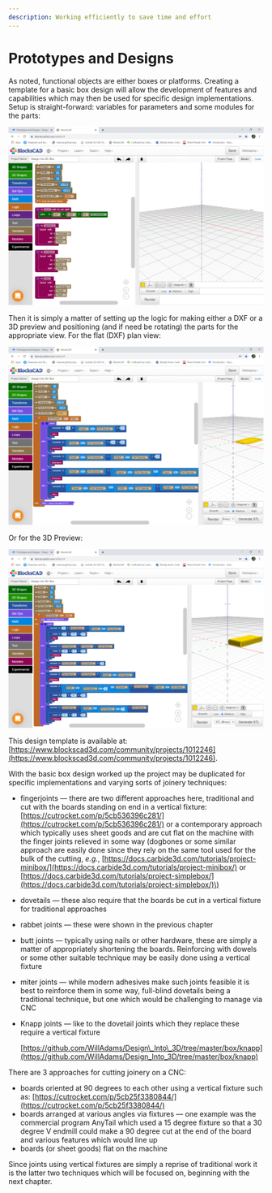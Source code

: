 ```yaml
---
description: Working efficiently to save time and effort
---
```


# Prototypes and Designs

As noted, functional objects are either boxes or platforms. Creating a template for a basic box design will allow the development of features and capabilities which may then be used for specific design implementations. Setup is straight-forward: variables for parameters and some modules for the parts:

![Design into 3D: Box: Basic](.gitbook/assets/blockscad_box_basics.png)

Then it is simply a matter of setting up the logic for making either a DXF or a 3D preview and positioning \(and if need be rotating\) the parts for the appropriate view. For the flat \(DXF\) plan view:

![Design into 3D: Box: Flat Plan \(DXF\) View](.gitbook/assets/blockscad_box_dxf.png)

Or for the 3D Preview:

![Design into 3D: Box: 3D Preview](.gitbook/assets/blockscad_box_3d_preview.png)

This design template is available at: [https://www.blockscad3d.com/community/projects/1012246](https://www.blockscad3d.com/community/projects/1012246).

With the basic box design worked up the project may be duplicated for specific implementations and varying sorts of joinery techniques:

* fingerjoints ― there are two different approaches here, traditional and cut with the boards standing on end in a vertical fixture: [https://cutrocket.com/p/5cb536396c281/](https://cutrocket.com/p/5cb536396c281/) or a contemporary approach which typically uses sheet goods and are cut flat on the machine with the finger joints relieved in some way \(dogbones or some similar approach are easily done since they rely on the same tool used for the bulk of the cutting, _e.g._, [https://docs.carbide3d.com/tutorials/project-minibox/](https://docs.carbide3d.com/tutorials/project-minibox/) or [https://docs.carbide3d.com/tutorials/project-simplebox/](https://docs.carbide3d.com/tutorials/project-simplebox/)\)
* dovetails ― these also require that the boards be cut in a vertical fixture for traditional approaches
* rabbet joints ― these were shown in the previous chapter
* butt joints ― typically using nails or other hardware, these are simply a matter of appropriately shortening the boards. Reinforcing with dowels or some other suitable technique may be easily done using a vertical fixture
* miter joints ― while modern adhesives make such joints feasible it is best to reinforce them in some way, full-blind dovetails being a traditional technique, but one which would be challenging to manage via CNC
* Knapp joints ― like to the dovetail joints which they replace these require a vertical fixture

  [https://github.com/WillAdams/Design\_Into\_3D/tree/master/box/knapp](https://github.com/WillAdams/Design_Into_3D/tree/master/box/knapp) 

There are 3 approaches for cutting joinery on a CNC:

* boards oriented at 90 degrees to each other using a vertical fixture such as: [https://cutrocket.com/p/5cb25f3380844/](https://cutrocket.com/p/5cb25f3380844/)
* boards arranged at various angles via fixtures ― one example was the commercial program AnyTail which used a 15 degree fixture so that a 30 degree V endmill could make a 90 degree cut at the end of the board and various features which would line up
* boards \(or sheet goods\) flat on the machine 

Since joints using vertical fixtures are simply a reprise of traditional work it is the latter two techniques which will be focused on, beginning with the next chapter.





